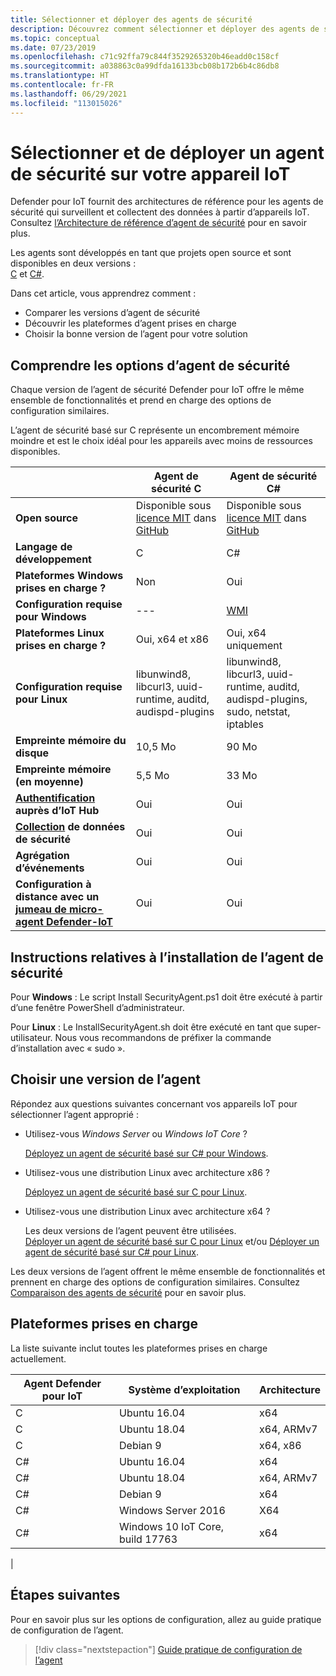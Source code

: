 ```yaml
---
title: Sélectionner et déployer des agents de sécurité
description: Découvrez comment sélectionner et déployer des agents de sécurité Defender pour IoT sur des appareils IoT.
ms.topic: conceptual
ms.date: 07/23/2019
ms.openlocfilehash: c71c92ffa79c844f3529265320b46eadd0c158cf
ms.sourcegitcommit: a038863c0a99dfda16133bcb08b172b6b4c86db8
ms.translationtype: HT
ms.contentlocale: fr-FR
ms.lasthandoff: 06/29/2021
ms.locfileid: "113015026"
---
```

# <a name="select-and-deploy-a-security-agent-on-your-iot-device"></a>Sélectionner et de déployer un agent de sécurité sur votre appareil IoT

Defender pour IoT fournit des architectures de référence pour les agents de sécurité qui surveillent et collectent des données à partir d’appareils IoT.
Consultez [l’Architecture de référence d’agent de sécurité](security-agent-architecture.md) pour en savoir plus.

Les agents sont développés en tant que projets open source et sont disponibles en deux versions : <br> [C](https://aka.ms/iot-security-github-c) et [C#](https://aka.ms/iot-security-github-cs).

Dans cet article, vous apprendrez comment :
- Comparer les versions d’agent de sécurité
- Découvrir les plateformes d’agent prises en charge
- Choisir la bonne version de l’agent pour votre solution

## <a name="understand-security-agent-options"></a>Comprendre les options d’agent de sécurité

Chaque version de l’agent de sécurité Defender pour IoT offre le même ensemble de fonctionnalités et prend en charge des options de configuration similaires.

L’agent de sécurité basé sur C représente un encombrement mémoire moindre et est le choix idéal pour les appareils avec moins de ressources disponibles.

|     | Agent de sécurité C | Agent de sécurité C# |
| --- | ----------- | --------- |
| **Open source** | Disponible sous [licence MIT](https://en.wikipedia.org/wiki/MIT_License) dans [GitHub](https://aka.ms/iot-security-github-c) | Disponible sous [licence MIT](https://en.wikipedia.org/wiki/MIT_License) dans [GitHub](https://aka.ms/iot-security-github-cs) |
| **Langage de développement**    | C | C# |
| **Plateformes Windows prises en charge ?** | Non | Oui |
| **Configuration requise pour Windows** | --- | [WMI](/windows/desktop/wmisdk/) |
| **Plateformes Linux prises en charge ?** | Oui, x64 et x86 | Oui, x64 uniquement |
| **Configuration requise pour Linux** | libunwind8, libcurl3, uuid-runtime, auditd, audispd-plugins | libunwind8, libcurl3, uuid-runtime, auditd, audispd-plugins, sudo, netstat, iptables |
| **Empreinte mémoire du disque** | 10,5 Mo | 90 Mo |
| **Empreinte mémoire (en moyenne)** | 5,5 Mo | 33 Mo |
| **[Authentification](concept-security-agent-authentication-methods.md) auprès d’IoT Hub** | Oui | Oui |
| **[Collection](how-to-agent-configuration.md#supported-security-events) de données de sécurité** | Oui | Oui |
| **Agrégation d’événements** | Oui | Oui |
| **Configuration à distance avec un [jumeau de micro-agent Defender-IoT](concept-security-module.md)** | Oui | Oui |

## <a name="security-agent-installation-guidelines"></a>Instructions relatives à l’installation de l’agent de sécurité

Pour **Windows** : Le script Install SecurityAgent.ps1 doit être exécuté à partir d’une fenêtre PowerShell d’administrateur.

Pour **Linux** : Le InstallSecurityAgent.sh doit être exécuté en tant que super-utilisateur. Nous vous recommandons de préfixer la commande d’installation avec « sudo ».

## <a name="choose-an-agent-flavor"></a>Choisir une version de l’agent

Répondez aux questions suivantes concernant vos appareils IoT pour sélectionner l’agent approprié :

- Utilisez-vous _Windows Server_ ou _Windows IoT Core_ ?

    [Déployez un agent de sécurité basé sur C# pour Windows](how-to-deploy-windows-cs.md).

- Utilisez-vous une distribution Linux avec architecture x86 ?

    [Déployez un agent de sécurité basé sur C pour Linux](how-to-deploy-linux-c.md).

- Utilisez-vous une distribution Linux avec architecture x64 ?

    Les deux versions de l’agent peuvent être utilisées. <br>
    [Déployer un agent de sécurité basé sur C pour Linux](how-to-deploy-linux-c.md) et/ou [Déployer un agent de sécurité basé sur C# pour Linux](how-to-deploy-linux-cs.md).

Les deux versions de l’agent offrent le même ensemble de fonctionnalités et prennent en charge des options de configuration similaires.
Consultez [Comparaison des agents de sécurité](how-to-deploy-agent.md#understand-security-agent-options) pour en savoir plus.

## <a name="supported-platforms"></a>Plateformes prises en charge

La liste suivante inclut toutes les plateformes prises en charge actuellement.

|Agent Defender pour IoT |Système d’exploitation |Architecture |
|--------------|------------|--------------|
|C|Ubuntu 16.04 |    x64|
|C|Ubuntu 18.04 |    x64, ARMv7|
|C|Debian 9 |    x64, x86|
|C#|Ubuntu 16.04     |x64|
|C#|Ubuntu 18.04    |x64, ARMv7|
|C#|Debian 9    |x64|
|C#|Windows Server 2016|    X64|
|C#|Windows 10 IoT Core, build 17763    |x64|
|

## <a name="next-steps"></a>Étapes suivantes

Pour en savoir plus sur les options de configuration, allez au guide pratique de configuration de l’agent.
> [!div class="nextstepaction"]
> [Guide pratique de configuration de l’agent](./how-to-agent-configuration.md)
